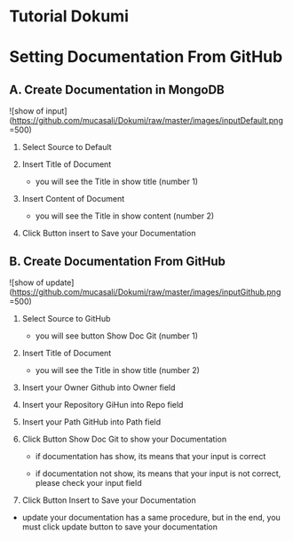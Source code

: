 # Tutorial Dokumi

# Setting Documentation From GitHub

## A. Create Documentation in MongoDB

![show of input](https://github.com/mucasali/Dokumi/raw/master/images/inputDefault.png  =500)

  1. Select Source to Default
  
  2. Insert Title of Document
    
     * you will see the Title in show title (number 1)
     
  3. Insert Content of Document    
  
     * you will see the Title in show content (number 2)
     
  4. Click Button insert to Save your Documentation
     

## B. Create Documentation From GitHub

![show of update](https://github.com/mucasali/Dokumi/raw/master/images/inputGithub.png  
=500)

  1. Select Source to GitHub
  
      * you will see button Show Doc Git (number 1) 
      
  2. Insert Title of Document
  
     * you will see the Title in show title (number 2)
     
  3. Insert your Owner Github into Owner field
  
  4. Insert your Repository GiHun into Repo field
  
  5. Insert your Path GitHub into Path field
  
  6. Click Button Show Doc Git to show your Documentation
  
      - if documentation has show, its means that your input is correct 
      
      - if documentation not show, its means that your input is not correct, please check your input field
      
  7. Click Button Insert to Save your Documentation
  

* update your documentation has a same procedure, but in the end, you must click update button to save your documentation
